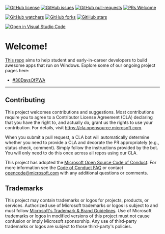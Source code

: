 [![GitHub license](https://img.shields.io/github/license/microsoft/Win-Student-Dev.svg)](https://github.com/microsoft/Win-Student-Dev/blob/master/LICENSE)
[![GitHub issues](https://img.shields.io/github/issues/microsoft/Win-Student-Dev.svg)](https://GitHub.com/microsoft/Win-Student-Dev/issues/)
[![GitHub pull-requests](https://img.shields.io/github/issues-pr/microsoft/Win-Student-Dev.svg)](https://GitHub.com/microsoft/Win-Student-Dev/pulls/)
[![PRs Welcome](https://img.shields.io/badge/PRs-welcome-brightgreen.svg?style=flat-square)](http://makeapullrequest.com)

[![GitHub watchers](https://img.shields.io/github/watchers/microsoft/Win-Student-Dev.svg?style=social&label=Watch&maxAge=2592000)](https://GitHub.com/microsoft/Win-Student-Dev/watchers/)
[![GitHub forks](https://img.shields.io/github/forks/microsoft/Win-Student-Dev.svg?style=social&label=Fork&maxAge=2592000)](https://GitHub.com/microsoft/Win-Student-Dev/network/)
[![GitHub stars](https://img.shields.io/github/stars/microsoft/Win-Student-Dev.svg?style=social&label=Star&maxAge=2592000)](https://GitHub.com/microsoft/Win-Student-Dev/stargazers/)

[![Open in Visual Studio Code](https://open.vscode.dev/badges/open-in-vscode.svg)](https://open.vscode.dev/microsoft/Win-Student-Dev)

# Welcome!

[This repo](https://github.com/microsoft/win-student-devs) aims to help student and early-in-career developers to build awesome apps that run on Windows. Explore some of our ongoing project pages here:

 * [#30DaysOfPWA](/30DaysOfPWA/)


---

## Contributing

This project welcomes contributions and suggestions.  Most contributions require you to agree to a
Contributor License Agreement (CLA) declaring that you have the right to, and actually do, grant us
the rights to use your contribution. For details, visit https://cla.opensource.microsoft.com.

When you submit a pull request, a CLA bot will automatically determine whether you need to provide
a CLA and decorate the PR appropriately (e.g., status check, comment). Simply follow the instructions
provided by the bot. You will only need to do this once across all repos using our CLA.

This project has adopted the [Microsoft Open Source Code of Conduct](https://opensource.microsoft.com/codeofconduct/).
For more information see the [Code of Conduct FAQ](https://opensource.microsoft.com/codeofconduct/faq/) or
contact [opencode@microsoft.com](mailto:opencode@microsoft.com) with any additional questions or comments.

## Trademarks

This project may contain trademarks or logos for projects, products, or services. Authorized use of Microsoft 
trademarks or logos is subject to and must follow 
[Microsoft's Trademark & Brand Guidelines](https://www.microsoft.com/en-us/legal/intellectualproperty/trademarks/usage/general).
Use of Microsoft trademarks or logos in modified versions of this project must not cause confusion or imply Microsoft sponsorship.
Any use of third-party trademarks or logos are subject to those third-party's policies.